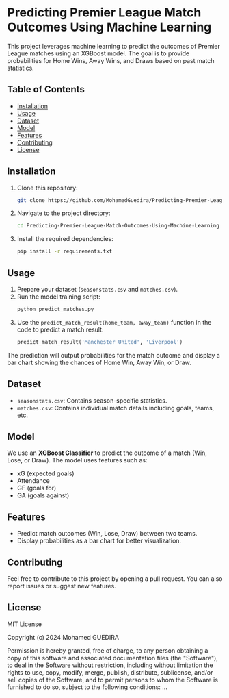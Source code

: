 # Predicting Premier League Match Outcomes Using Machine Learning

This project leverages machine learning to predict the outcomes of Premier League matches using an XGBoost model. The goal is to provide probabilities for Home Wins, Away Wins, and Draws based on past match statistics.

## Table of Contents

- [Installation](#installation)
- [Usage](#usage)
- [Dataset](#dataset)
- [Model](#model)
- [Features](#features)
- [Contributing](#contributing)
- [License](#license)

## Installation

1. Clone this repository:
    ```bash
    git clone https://github.com/MohamedGuedira/Predicting-Premier-League-Match-Outcomes-Using-Machine-Learning.git
    ```

2. Navigate to the project directory:
    ```bash
    cd Predicting-Premier-League-Match-Outcomes-Using-Machine-Learning
    ```

3. Install the required dependencies:
    ```bash
    pip install -r requirements.txt
    ```

## Usage

1. Prepare your dataset (`seasonstats.csv` and `matches.csv`).
2. Run the model training script:
    ```bash
    python predict_matches.py
    ```
3. Use the `predict_match_result(home_team, away_team)` function in the code to predict a match result:
    ```python
    predict_match_result('Manchester United', 'Liverpool')
    ```

The prediction will output probabilities for the match outcome and display a bar chart showing the chances of Home Win, Away Win, or Draw.

## Dataset

- `seasonstats.csv`: Contains season-specific statistics.
- `matches.csv`: Contains individual match details including goals, teams, etc.

## Model

We use an **XGBoost Classifier** to predict the outcome of a match (Win, Lose, or Draw). The model uses features such as:

- xG (expected goals)
- Attendance
- GF (goals for)
- GA (goals against)

## Features

- Predict match outcomes (Win, Lose, Draw) between two teams.
- Display probabilities as a bar chart for better visualization.
  
## Contributing

Feel free to contribute to this project by opening a pull request. You can also report issues or suggest new features.

## License

MIT License

Copyright (c) 2024 Mohamed GUEDIRA

Permission is hereby granted, free of charge, to any person obtaining a copy
of this software and associated documentation files (the "Software"), to deal
in the Software without restriction, including without limitation the rights
to use, copy, modify, merge, publish, distribute, sublicense, and/or sell
copies of the Software, and to permit persons to whom the Software is
furnished to do so, subject to the following conditions:
...

